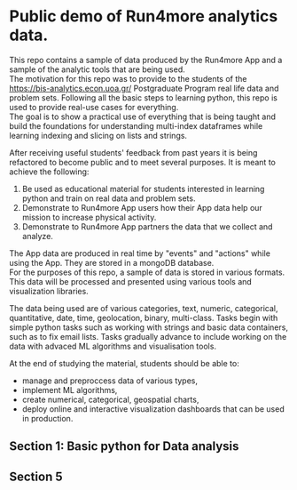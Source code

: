 # Public demo of Run4more analytics data.

This repo contains a sample of data produced by the Run4more App and a sample of the analytic tools that are being used.  
The motivation for this repo was to provide to the students of the https://bis-analytics.econ.uoa.gr/ Postgraduate Program real life data and problem sets.
Following all the basic steps to learning python, this repo is used to provide real-use cases for everything.  
The goal is to show a practical use of everything that is being taught and build the foundations for understanding multi-index dataframes while learning indexing and slicing on lists and strings.  

After receiving useful students' feedback from past years it is being refactored to become public and to meet several purposes. It is meant to achieve the following:   
1. Be used as educational material for students interested in learning python and train on real data and problem sets.
2. Demonstrate to Run4more App users how their App data help our mission to increase physical activity.
3. Demonstrate to Run4more App partners the data that we collect and analyze.  

The App data are produced in real time by "events" and "actions" while using the App.
They are stored in a mongoDB database.   
For the purposes of this repo, a sample of data is stored in various formats.
This data will be processed and presented using various tools and visualization libraries.

The data being used are of various categories, text, numeric, categorical, quantitative, date, time, geolocation, binary, multi-class.
Tasks begin with simple python tasks such as working with strings and basic data containers, such as to fix email lists.
Tasks gradually advance to include working on the data with advaced ML algorithms and visualisation tools.

At the end of studying the material, students should be able to:  
* manage and preproccess data of various types,
* implement ML algorithms,
* create numerical, categorical, geospatial charts,
* deploy online and interactive visualization dashboards that can be used in production.

## Section 1: Basic python for Data analysis
## Section 5
